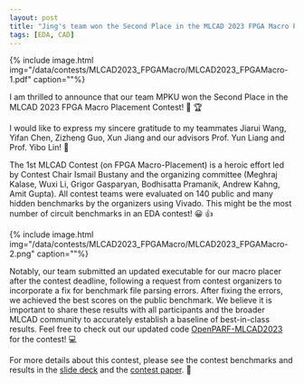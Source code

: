 ```yaml
---
layout: post
title: "Jing's team won the Second Place in the MLCAD 2023 FPGA Macro Placement Contest"
tags: [EDA, CAD]
---
```


<script type="text/x-mathjax-config">
MathJax.Hub.Config({
  tex2jax: {inlineMath: [['$','$'], ['\\(','\\)']]}
});
</script>
<script type="text/javascript" async
  src="https://cdnjs.cloudflare.com/ajax/libs/mathjax/2.7.1/MathJax.js?config=TeX-AMS_HTML">
</script>

<!-- <ul id="toc"></ul> -->

<!-- --- -->

{% include image.html img="/data/contests/MLCAD2023_FPGAMacro/MLCAD2023_FPGAMacro-1.pdf" caption=""%}

I am thrilled to announce that our team MPKU won the Second Place in the MLCAD 2023 FPGA Macro Placement Contest! 🎉 🏆

I would like to express my sincere gratitude to my teammates Jiarui Wang, Yifan Chen, Zizheng Guo, Xun Jiang and our advisors Prof. Yun Liang and Prof. Yibo Lin! 💖

The 1st MLCAD Contest (on FPGA Macro-Placement) is a heroic effort led by Contest Chair Ismail Bustany and the organizing committee (Meghraj Kalase, Wuxi Li, Grigor Gasparyan, Bodhisatta Pramanik, Andrew Kahng, Amit Gupta). All contest teams were evaluated on 140 public and many hidden benchmarks by the organizers using Vivado. This might be the most number of circuit benchmarks in an EDA contest! 😀 👍

{% include image.html img="/data/contests/MLCAD2023_FPGAMacro/MLCAD2023_FPGAMacro-2.png" caption=""%}

Notably, our team submitted an updated executable for our macro placer after the contest deadline, following a request from contest organizers to incorporate a fix for benchmark file parsing errors.
After fixing the errors, we achieved the best scores on the public benchmark.
We believe it is important to share these results with all participants and the broader MLCAD community to accurately establish a baseline of best-in-class results. Feel free to check out our updated code [OpenPARF-MLCAD2023](https://github.com/PKU-IDEA/OpenPARF-MLCAD2023) for the contest! 💻

For more details about this contest, please see the contest benchmarks and results in the [slide deck](https://github.com/TILOS-AI-Institute/MLCAD-2023-FPGA-Macro-Placement-Contest/blob/main/Contest_Results/MLCAD-2023-FPGA-Macro-Placement-Contest-Results-Updated-final.pdf) and the [contest paper](https://ieeexplore.ieee.org/document/10299868). 📄




